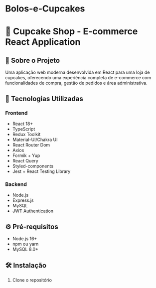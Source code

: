 # Bolos-e-Cupcakes
# 🧁 Cupcake Shop - E-commerce React Application

## 📝 Sobre o Projeto
Uma aplicação web moderna desenvolvida em React para uma loja de cupcakes, oferecendo uma experiência completa de e-commerce com funcionalidades de compra, gestão de pedidos e área administrativa.

## 🚀 Tecnologias Utilizadas

### Frontend
- React 18+
- TypeScript
- Redux Toolkit
- Material-UI/Chakra UI
- React Router Dom
- Axios
- Formik + Yup
- React Query
- Styled-components
- Jest + React Testing Library

### Backend
- Node.js
- Express.js
- MySQL
- JWT Authentication

## ⚙️ Pré-requisitos
- Node.js 16+
- npm ou yarn
- MySQL 8.0+

## 🛠️ Instalação

1. Clone o repositório
